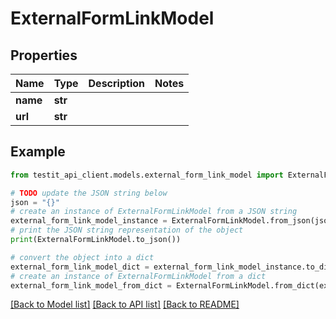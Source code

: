 # ExternalFormLinkModel


## Properties

Name | Type | Description | Notes
------------ | ------------- | ------------- | -------------
**name** | **str** |  | 
**url** | **str** |  | 

## Example

```python
from testit_api_client.models.external_form_link_model import ExternalFormLinkModel

# TODO update the JSON string below
json = "{}"
# create an instance of ExternalFormLinkModel from a JSON string
external_form_link_model_instance = ExternalFormLinkModel.from_json(json)
# print the JSON string representation of the object
print(ExternalFormLinkModel.to_json())

# convert the object into a dict
external_form_link_model_dict = external_form_link_model_instance.to_dict()
# create an instance of ExternalFormLinkModel from a dict
external_form_link_model_from_dict = ExternalFormLinkModel.from_dict(external_form_link_model_dict)
```
[[Back to Model list]](../README.md#documentation-for-models) [[Back to API list]](../README.md#documentation-for-api-endpoints) [[Back to README]](../README.md)


